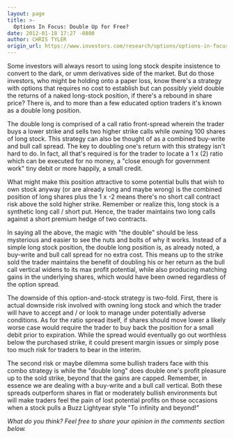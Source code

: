 ```yaml
---
layout: page
title: >-
  Options In Focus: Double Up for Free?
date: 2012-01-18 17:27 -0800
author: CHRIS TYLER
origin_url: https://www.investors.com/research/options/options-in-focus-double-up-for-free/
---
```






Some investors will always resort to using long stock despite insistence to convert to the dark, or umm derivatives side of the market. But do those investors, who might be holding onto a paper loss, know there's a strategy with options that requires no cost to establish but can possibly yield double the returns of a naked long-stock position, if there's a rebound in share price? There is, and to more than a few educated option traders it's known as a double long position. 

  

The double long is comprised of a call ratio front-spread wherein the trader buys a lower strike and sells two higher strike calls while owning 100 shares of long stock. This strategy can also be thought of as a combined buy-write and bull call spread. The key to doubling one's return with this strategy isn't hard to do. In fact, all that's required is for the trader to locate a 1 x (2) ratio which can be executed for no money, a "close enough for government work" tiny debit or more happily, a small credit. 

  

What might make this position attractive to some potential bulls that wish to own stock anyway (or are already long and maybe wrong) is the combined position of long shares plus the 1 x -2 means there's no short call contract risk above the sold higher strike. Remember or realize this, long stock is a synthetic long call / short put. Hence, the trader maintains two long calls against a short premium hedge of two contracts. 

  

In saying all the above, the magic with "the double" should be less mysterious and easier to see the nuts and bolts of why it works. Instead of a simple long stock position, the double long position is, as already noted, a buy-write and bull call spread for no extra cost. This means up to the strike sold the trader maintains the benefit of doubling his or her return as the bull call vertical widens to its max profit potential, while also producing matching gains in the underlying shares, which would have been owned regardless of the option spread. 

  

The downside of this option-and-stock strategy is two-fold. First, there is actual downside risk involved with owning long stock and which the trader will have to accept and / or look to manage under potentially adverse conditions. As for the ratio spread itself, if shares should move lower a likely worse case would require the trader to buy back the position for a small debit prior to expiration. While the spread would eventually go out worthless below the purchased strike, it could present margin issues or simply pose too much risk for traders to bear in the interim. 

  

The second risk or maybe dilemma some bullish traders face with this combo strategy is while the "double long" does double one's profit pleasure up to the sold strike, beyond that the gains are capped. Remember, in essence we are dealing with a buy-write and a bull call vertical. Both these spreads outperform shares in flat or moderately bullish environments but will make traders feel the pain of lost potential profits on those occasions when a stock pulls a Buzz Lightyear style "To infinity and beyond!" 

  

*What do you think? Feel free to share your opinion in the comments section below.*




